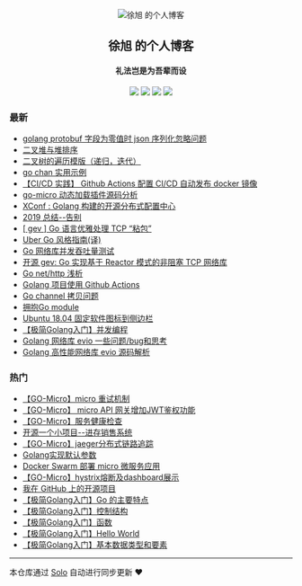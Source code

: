 <p align="center"><img alt="徐旭 的个人博客" src="https://static.b3log.org/images/brand/solo-32.png"></p><h2 align="center">
徐旭 的个人博客
</h2>

<h4 align="center">礼法岂是为吾辈而设</h4>
<p align="center"><a title="徐旭 的个人博客" target="_blank" href="https://github.com/Allenxuxu/solo-blog"><img src="https://img.shields.io/github/last-commit/Allenxuxu/solo-blog.svg?style=flat-square&color=FF9900"></a>
<a title="GitHub repo size in bytes" target="_blank" href="https://github.com/Allenxuxu/solo-blog"><img src="https://img.shields.io/github/repo-size/Allenxuxu/solo-blog.svg?style=flat-square"></a>
<a title="Solo Version" target="_blank" href="https://github.com/88250/solo/releases"><img src="https://img.shields.io/badge/solo-4.1.0-f1e05a.svg?style=flat-square&color=blueviolet"></a>
<a title="Hits" target="_blank" href="https://github.com/88250/hits"><img src="https://hits.b3log.org/Allenxuxu/solo-blog.svg"></a></p>

### 最新

* [golang protobuf 字段为零值时 json 序列化忽略问题](https://www.mogutou.xyz/articles/2020/06/02/1591110786429.html)
* [二叉堆与堆排序](https://www.mogutou.xyz/articles/2020/05/30/1590811456517.html)
* [二叉树的遍历模版（递归，迭代）](https://www.mogutou.xyz/articles/2020/04/26/1587906162356.html)
* [go chan 实用示例](https://www.mogutou.xyz/articles/2020/04/24/1587730652810.html)
* [【CI/CD 实践】 Github Actions 配置 CI/CD 自动发布 docker 镜像 ](https://www.mogutou.xyz/articles/2020/04/02/1585835651303.html)
* [go-micro 动态加载插件源码分析](https://www.mogutou.xyz/articles/2020/03/28/1585405247774.html)
* [XConf : Golang 构建的开源分布式配置中心 ](https://www.mogutou.xyz/articles/2020/02/08/1581137075011.html)
* [2019 总结--告别](https://www.mogutou.xyz/articles/2019/12/31/1577806219996.html)
* [[ gev ] Go 语言优雅处理 TCP “粘包”](https://www.mogutou.xyz/articles/2019/10/31/1572520676394.html)
* [Uber Go 风格指南(译)](https://www.mogutou.xyz/articles/2019/10/13/1570978862812.html)
* [Go 网络库并发吞吐量测试](https://www.mogutou.xyz/articles/2019/09/22/1569146969662.html)
* [开源 gev: Go 实现基于 Reactor 模式的非阻塞 TCP 网络库](https://www.mogutou.xyz/articles/2019/09/19/1568896693634.html)
* [Go net/http 浅析](https://www.mogutou.xyz/articles/2019/09/15/1568526293244.html)
* [Golang 项目使用 Github Actions](https://www.mogutou.xyz/articles/2019/09/05/1567681138418.html)
* [Go channel 拷贝问题](https://www.mogutou.xyz/articles/2019/08/21/1566389259093.html)
* [拥抱Go module](https://www.mogutou.xyz/articles/2019/08/20/1566313561719.html)
* [Ubuntu 18.04 固定软件图标到侧边栏](https://www.mogutou.xyz/articles/2019/08/20/1566260307439.html)
* [【极简Golang入门】并发编程](https://www.mogutou.xyz/articles/2019/08/19/1566219698243.html)
* [Golang 网络库 evio 一些问题/bug和思考](https://www.mogutou.xyz/articles/2019/08/15/1565876205121.html)
* [Golang 高性能网络库 evio 源码解析](https://www.mogutou.xyz/articles/2019/08/06/1565053139105.html)

### 热门

* [【GO-Micro】micro 重试机制](https://www.mogutou.xyz/articles/2019/06/20/1561018083376.html)
* [【GO-Micro】 micro API 网关增加JWT鉴权功能](https://www.mogutou.xyz/articles/2019/06/24/1561380135633.html)
* [ 【GO-Micro】服务健康检查](https://www.mogutou.xyz/articles/2019/06/24/1561380283681.html)
* [开源一个小项目--进存销售系统](https://www.mogutou.xyz/articles/2019/07/28/1564281900869.html)
* [【GO-Micro】jaeger分布式链路追踪](https://www.mogutou.xyz/articles/2019/06/24/1561380020624.html)
* [Golang实现默认参数](https://www.mogutou.xyz/articles/2019/06/27/1561595947632.html)
* [Docker Swarm 部署 micro 微服务应用 ](https://www.mogutou.xyz/articles/2019/07/18/1563453904693.html)
* [【GO-Micro】hystrix熔断及dashboard展示](https://www.mogutou.xyz/articles/2019/06/20/1561018626474.html)
* [我在 GitHub 上的开源项目](https://www.mogutou.xyz/my-github-repos)
* [【极简Golang入门】Go 的主要特点](https://www.mogutou.xyz/articles/2019/08/04/1564913986055.html)
* [【极简Golang入门】控制结构](https://www.mogutou.xyz/articles/2019/08/04/1564914572901.html)
* [【极简Golang入门】函数](https://www.mogutou.xyz/articles/2019/08/04/1564914678382.html)
* [【极简Golang入门】Hello World](https://www.mogutou.xyz/articles/2019/08/04/1564914182581.html)
* [【极简Golang入门】基本数据类型和要素](https://www.mogutou.xyz/articles/2019/08/04/1564914401205.html)



---

本仓库通过 [Solo](https://github.com/88250/solo) 自动进行同步更新 ❤️ 